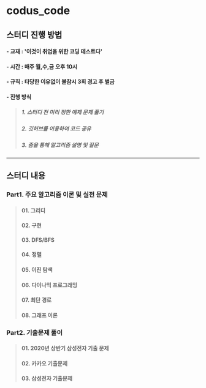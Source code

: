# codus_code
## 스터디 진행 방법
 #### - 교재 :  '이것이 취업을 위한 코딩 테스트다'
 #### - 시간 : 매주 월,수,금 오후 10시
 #### - 규칙 : 타당한 이유없이 불참시 3회 경고 후 벌금
 #### - 진행 방식
> ##### 1. 스터디 전 미리 정한 예제 문제 풀기
> ##### 2. 깃허브를 이용하여 코드 공유
> ##### 3. 줌을 통해 알고리즘 설명 및 질문


---
## 스터디 내용
### Part1. 주요 알고리즘 이론 및 실전 문제

>#### 01. 그리디
>#### 02. 구현
>#### 03. DFS/BFS
>#### 04. 정렬
>#### 05. 이진 탐색
>#### 06. 다이나믹 프로그래밍
>#### 07. 최단 경로
>#### 08. 그래프 이론

### Part2. 기출문제 풀이
>#### 01. 2020년 상반기 삼성전자 기출 문제
>#### 02. 카카오 기출문제
>#### 03. 삼성전자 기출문제

